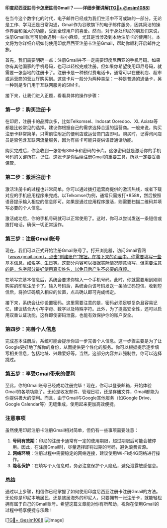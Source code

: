**印度尼西亚註冊卡怎麽註冊Gmail？——详细步骤讲解[[TG💪+ @esim1088](https://t.me/s/esim1088)]**

在当今这个数字化的时代，电子邮件已经成为我们生活中不可或缺的一部分。无论是工作、学习还是日常沟通，Gmail作为谷歌旗下的电子邮件服务，因其简洁的操作界面和强大的功能，受到全球用户的喜爱。然而，对于身处印尼的朋友们来说，注册Gmail账号可能会遇到一些小麻烦，尤其是当涉及到本地注册卡的使用时。本文将为你详细介绍如何使用印度尼西亚注册卡注册Gmail，帮助你顺利开启邮件之旅。

首先，我们需要明确一点：注册Gmail并不一定需要印度尼西亚的手机号码。如果你有其他国家的手机号码，也可以轻松完成注册。但如果你希望使用印尼号码，就需要一张当地的注册卡了。注册卡是一种预付费电话卡，通常可以在便利店、超市或运营商的营业厅购买到。这些卡片一般分为两种类型：一种是普通的通话卡，另一种则是专门用于互联网服务的SIM卡。

接下来，让我们进入正题，看看具体的操作步骤：

### **第一步：购买注册卡**
在印尼，注册卡的品牌众多，比如Telkomsel、Indosat Ooredoo、XL Axiata等都是比较常见的选择。建议你根据自己的需求选择合适的运营商。一般来说，购买注册卡非常简单，只需前往附近的便利店或运营商门店即可。购买时，记得询问店员是否包含互联网流量服务，因为有些卡可能只提供语音通话功能。

购买完成后，你会收到一张带有SIM卡和密码的卡片。这张密码就是激活你的手机号码的关键所在。记住，这张卡是你后续注册Gmail的重要工具，所以一定要妥善保管。

### **第二步：激活注册卡**
激活注册卡的过程也非常简单。你可以通过拨打运营商提供的激活热线，或者下载对应的手机应用程序来完成。以Telkomsel为例，通常只需拨打*858#，然后按照语音提示输入相应的信息即可。如果是通过应用程序激活，则需要扫描二维码并填写必要的个人信息。

激活成功后，你的手机号码就可以正常使用了。这时，你可以尝试发送一条短信或拨打电话，确保一切正常运作。

### **第三步：注册Gmail账号**
现在，我们可以正式开始注册Gmail账号了。打开浏览器，访问Gmail官网（www.gmail.com），点击“创建账户”按钮。在接下来的页面中，你需要填写一些基本信息，如名字、生日等。这部分内容可以根据实际情况随意填写，但需要注意的是，名字部分最好使用真实姓名，以免日后产生不必要的麻烦。

在填写完基本信息后，系统会要求你输入一个手机号码。此时，你就需要用到刚刚购买的印尼注册卡了。输入号码后，系统会向该号码发送一条验证码短信。收到短信后，将验证码填入相应的位置，点击确认即可完成绑定。

接下来，系统会让你设置密码。这里需要注意的是，密码必须足够复杂且容易记忆，建议结合大小写字母、数字以及特殊字符。此外，为了提高安全性，还可以启用双重认证功能，这样即使密码泄露，也能有效保护你的账户安全。

### **第四步：完善个人信息**
完成基本注册后，系统可能会提示你进一步完善个人信息。这一步骤主要是为了让Google更好地了解你的身份，从而提供更个性化的服务。你可以根据提示逐步填写相关信息，包括地址、兴趣爱好等。当然，这部分内容并非强制性，你可以选择跳过。

### **第五步：享受Gmail带来的便利**
至此，你的Gmail账号已经成功注册完毕！现在，你可以登录邮箱，开始体验Gmail的各项功能了。无论是收发邮件、管理日程，还是存储文件，Gmail都能为你提供极大的便利。而且，由于Gmail与Google其他服务（如Google Drive、Google Calendar等）无缝集成，使用起来更加高效便捷。

### **注意事项**
虽然使用印尼注册卡注册Gmail相对简单，但仍有一些事项需要注意：
1. **号码有效期**：印尼的注册卡通常有一定的使用期限，超过期限后可能会被停用。因此，在注册Gmail时，尽量选择即将过期的号码，避免浪费资源。
2. **网络环境**：注册过程中需要稳定的网络连接，建议使用Wi-Fi或4G网络进行操作。
3. **隐私保护**：在填写个人信息时，务必注意保护个人隐私，避免泄露敏感信息。

### **总结**
通过以上步骤，相信你已经掌握了如何使用印度尼西亚注册卡注册Gmail的方法。无论你是印尼本地居民，还是旅居海外的印尼人，只要拥有一张注册卡，就能轻松拥有属于自己的Gmail账号。希望这篇文章能对你有所帮助，祝你在使用Gmail的过程中畅享便捷与乐趣！

[[TG💪+ @esim1088](https://t.me/s/esim1088) ![Image](https://i.postimg.cc/4NQfJmqS/Snipaste-2025-05-13-00-14-12.png)]